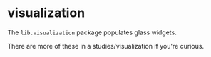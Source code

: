 # visualization

The `lib.visualization` package populates glass widgets.

There are more of these in a studies/visualization if you're curious.